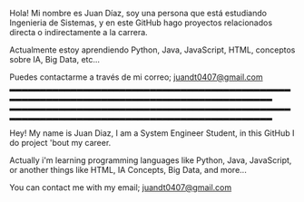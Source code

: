 Hola! Mi nombre es Juan Díaz, soy una persona que está estudiando Ingenieria de Sistemas, y en este GitHub hago proyectos relacionados directa o indirectamente a la
carrera.

Actualmente estoy aprendiendo Python, Java, JavaScript, HTML, conceptos sobre IA, Big Data, etc...

Puedes contactarme a través de mi correo; juandt0407@gmail.com
▂▂▂▂▂▂▂▂▂▂▂▂▂▂▂▂▂▂▂▂▂▂▂▂▂▂▂▂▂▂▂▂▂▂▂▂▂▂▂▂▂▂▂▂▂▂▂▂▂▂▂▂▂▂▂▂▂▂▂▂▂▂▂▂▂▂▂▂▂▂▂▂▂▂▂▂▂▂▂▂▂▂▂▂▂▂▂▂▂
▂▂▂▂▂▂▂▂▂▂▂▂▂▂▂▂▂▂▂▂▂▂▂▂▂▂▂▂▂▂▂▂▂▂▂▂▂▂▂▂▂▂▂▂▂▂▂▂▂▂▂▂▂▂▂▂▂▂▂▂▂▂▂▂▂▂▂▂▂▂▂▂▂▂▂▂▂▂▂▂▂▂▂▂▂▂▂▂▂

Hey! My name is Juan Diaz, I am a System Engineer Student, in this GitHub I do project 'bout my career.

Actually i'm learning programming languages like Python, Java, JavaScript, or another things like HTML, IA Concepts, Big Data, and more...

You can contact me with my email; juandt0407@gmail.com
